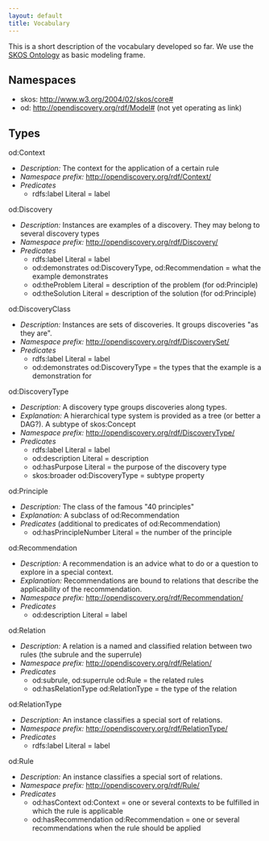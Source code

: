 ```yaml
---
layout: default
title: Vocabulary
---
```


This is a short description of the vocabulary developed so far.  We use the
[SKOS Ontology](https://www.w3.org/2004/02/skos/) as basic modeling frame.

## Namespaces

- skos: <http://www.w3.org/2004/02/skos/core#> 
- od: <http://opendiscovery.org/rdf/Model#> (not yet operating as link)

## Types

od:Context
  - *Description:* The context for the application of a certain rule
  - *Namespace prefix:* <http://opendiscovery.org/rdf/Context/>
  - *Predicates*
    - rdfs:label Literal = label
  
od:Discovery
  - *Description:* Instances are examples of a discovery. They may belong to several discovery types
  - *Namespace prefix:* <http://opendiscovery.org/rdf/Discovery/>
  - *Predicates*
    - rdfs:label Literal = label
    - od:demonstrates od:DiscoveryType, od:Recommendation = what the example demonstrates 
    - od:theProblem Literal = description of the problem (for od:Principle)
    - od:theSolution Literal = description of the solution (for od:Principle)

od:DiscoveryClass
  - *Description:* Instances are sets of discoveries. It groups discoveries "as they are". 
  - *Namespace prefix:* <http://opendiscovery.org/rdf/DiscoverySet/>
  - *Predicates*
    - rdfs:label Literal = label
    - od:demonstrates od:DiscoveryType = the types that the example is a demonstration for

od:DiscoveryType 
  - *Description:* A discovery type groups discoveries along types.
  - *Explanation:* A hierarchical type system is provided as a tree (or better a DAG?). A subtype of skos:Concept 
  - *Namespace prefix:* <http://opendiscovery.org/rdf/DiscoveryType/>
  - *Predicates*
    - rdfs:label Literal = label 
    - od:description Literal = description
    - od:hasPurpose Literal = the purpose of the discovery type
    - skos:broader od:DiscoveryType = subtype property

od:Principle
  - *Description:* The class of the famous "40 principles"
  - *Explanation:* A subclass of od:Recommendation
  - *Predicates* (additional to predicates of od:Recommendation)
    - od:hasPrincipleNumber Literal = the number of the principle
    
od:Recommendation
  - *Description:* A recommendation is an advice what to do or a question to explore in a special context.
  - *Explanation:* Recommendations are bound to relations that describe the applicability of the recommendation. 
  - *Namespace prefix:* <http://opendiscovery.org/rdf/Recommendation/>
  - *Predicates*
    - od:description Literal = label 

od:Relation
  - *Description:* A relation is a named and classified relation between two rules (the subrule and the superrule)
  - *Namespace prefix:* <http://opendiscovery.org/rdf/Relation/>
  - *Predicates*
    - od:subrule, od:superrule od:Rule = the related rules
    - od:hasRelationType od:RelationType = the type of the relation

od:RelationType
  - *Description:* An instance classifies a special sort of relations.
  - *Namespace prefix:* <http://opendiscovery.org/rdf/RelationType/>
  - *Predicates*
    - rdfs:label Literal = label 

od:Rule
  - *Description:* An instance classifies a special sort of relations.
  - *Namespace prefix:* <http://opendiscovery.org/rdf/Rule/>
  - *Predicates*
    - od:hasContext od:Context = one or several contexts to be fulfilled in which the rule is applicable
    - od:hasRecommendation od:Recommendation = one or several recommendations when the rule should be applied